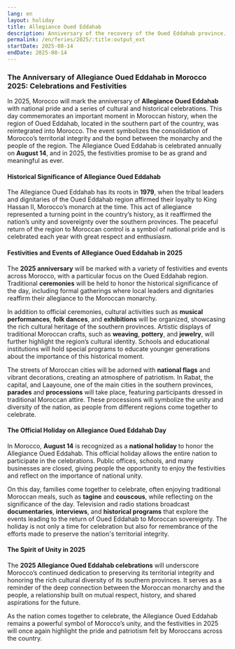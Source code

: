 ```yaml
---
lang: en
layout: holiday
title: Allegiance Oued Eddahab
description: Anniversary of the recovery of the Oued Eddahab province.
permalink: /en/feries/2025/:title:output_ext
startDate: 2025-08-14
endDate: 2025-08-14
---
```

### The Anniversary of Allegiance Oued Eddahab in Morocco 2025: Celebrations and Festivities

In 2025, Morocco will mark the anniversary of **Allegiance Oued Eddahab** with national pride and a series of cultural and historical celebrations. This day commemorates an important moment in Moroccan history, when the region of Oued Eddahab, located in the southern part of the country, was reintegrated into Morocco. The event symbolizes the consolidation of Morocco’s territorial integrity and the bond between the monarchy and the people of the region. The Allegiance Oued Eddahab is celebrated annually on **August 14**, and in 2025, the festivities promise to be as grand and meaningful as ever.

#### Historical Significance of Allegiance Oued Eddahab

The Allegiance Oued Eddahab has its roots in **1979**, when the tribal leaders and dignitaries of the Oued Eddahab region affirmed their loyalty to King Hassan II, Morocco’s monarch at the time. This act of allegiance represented a turning point in the country’s history, as it reaffirmed the nation’s unity and sovereignty over the southern provinces. The peaceful return of the region to Moroccan control is a symbol of national pride and is celebrated each year with great respect and enthusiasm.

#### Festivities and Events of Allegiance Oued Eddahab in 2025

The **2025 anniversary** will be marked with a variety of festivities and events across Morocco, with a particular focus on the Oued Eddahab region. Traditional **ceremonies** will be held to honor the historical significance of the day, including formal gatherings where local leaders and dignitaries reaffirm their allegiance to the Moroccan monarchy.

In addition to official ceremonies, cultural activities such as **musical performances**, **folk dances**, and **exhibitions** will be organized, showcasing the rich cultural heritage of the southern provinces. Artistic displays of traditional Moroccan crafts, such as **weaving**, **pottery**, and **jewelry**, will further highlight the region’s cultural identity. Schools and educational institutions will hold special programs to educate younger generations about the importance of this historical moment.

The streets of Moroccan cities will be adorned with **national flags** and vibrant decorations, creating an atmosphere of patriotism. In Rabat, the capital, and Laayoune, one of the main cities in the southern provinces, **parades** and **processions** will take place, featuring participants dressed in traditional Moroccan attire. These processions will symbolize the unity and diversity of the nation, as people from different regions come together to celebrate.

#### The Official Holiday on Allegiance Oued Eddahab Day

In Morocco, **August 14** is recognized as a **national holiday** to honor the Allegiance Oued Eddahab. This official holiday allows the entire nation to participate in the celebrations. Public offices, schools, and many businesses are closed, giving people the opportunity to enjoy the festivities and reflect on the importance of national unity.

On this day, families come together to celebrate, often enjoying traditional Moroccan meals, such as **tagine** and **couscous**, while reflecting on the significance of the day. Television and radio stations broadcast **documentaries**, **interviews**, and **historical programs** that explore the events leading to the return of Oued Eddahab to Moroccan sovereignty. The holiday is not only a time for celebration but also for remembrance of the efforts made to preserve the nation's territorial integrity.

#### The Spirit of Unity in 2025

The **2025 Allegiance Oued Eddahab celebrations** will underscore Morocco’s continued dedication to preserving its territorial integrity and honoring the rich cultural diversity of its southern provinces. It serves as a reminder of the deep connection between the Moroccan monarchy and the people, a relationship built on mutual respect, history, and shared aspirations for the future.

As the nation comes together to celebrate, the Allegiance Oued Eddahab remains a powerful symbol of Morocco’s unity, and the festivities in 2025 will once again highlight the pride and patriotism felt by Moroccans across the country.